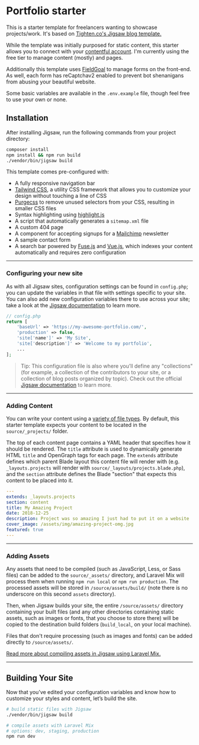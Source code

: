 # Portfolio starter

This is a starter template for freelancers wanting to showcase projects/work. It's based on [Tighten.co's Jigsaw blog template.](http://jigsaw-blog-staging.tighten.co/)

While the template was initially purposed for static content, this starter allows you to connect with your [contentful account](contentful.com). I'm currently using the free tier to manage content (mostly) and pages.

Additionally this template uses [FieldGoal](https://fieldgoal.io) to manage forms on the front-end. As well, each form has reCaptchav2 enabled to prevent bot shenanigans from abusing your beautiful website.

Some basic variables are available in the `.env.example` file, though feel free to use your own or none.

## Installation

After installing Jigsaw, run the following commands from your project directory:

```bash
composer install
npm install && npm run build
./vendor/bin/jigsaw build
```

This template comes pre-configured with:

- A fully responsive navigation bar
- [Tailwind CSS](https://tailwindcss.com/), a utility CSS framework that allows you to customize your design without touching a line of CSS
- [Purgecss](https://www.purgecss.com/) to remove unused selectors from your CSS, resulting in smaller CSS files
- Syntax highlighting using [highlight.js](https://highlightjs.org/)
- A script that automatically generates a `sitemap.xml` file
- A custom 404 page
- A component for accepting signups for a [Mailchimp](https://mailchimp.com/) newsletter
- A sample contact form
- A search bar powered by [Fuse.js](http://fusejs.io/) and [Vue.js](https://vuejs.org/), which indexes your content automatically and requires zero configuration

---

### Configuring your new site

As with all Jigsaw sites, configuration settings can be found in `config.php`; you can update the variables in that file with settings specific to your site. You can also add new configuration variables there to use across your site; take a look at the [Jigsaw documentation](http://jigsaw.tighten.co/docs/site-variables/) to learn more.

```php
// config.php
return [
    'baseUrl' => 'https://my-awesome-portfolio.com/',
    'production' => false,
    'site['name']' => 'My Site',
    'site['description']' => 'Welcome to my portfolio',
    ...
];
```

> Tip: This configuration file is also where you’ll define any "collections" (for example, a collection of the contributors to your site, or a collection of blog posts organized by topic). Check out the official [Jigsaw documentation](https://jigsaw.tighten.co/docs/collections/) to learn more.

---

### Adding Content

You can write your content using a [variety of file types](http://jigsaw.tighten.co/docs/content-other-file-types/). By default, this starter template expects your content to be located in the `source/_projects/` folder.

The top of each content page contains a YAML header that specifies how it should be rendered. The `title` attribute is used to dynamically generate HTML `title` and OpenGraph tags for each page. The `extends` attribute defines which parent Blade layout this content file will render with (e.g. `_layouts.projects` will render with `source/_layouts/projects.blade.php`), and the `section` attribute defines the Blade "section" that expects this content to be placed into it.

```yaml
---
extends: _layouts.projects
section: content
title: My Amazing Project
date: 2018-12-25
description: Project was so amazing I just had to put it on a website
cover_image: /assets/img/amazing-project-omg.jpg
featured: true
---
```

---

### Adding Assets

Any assets that need to be compiled (such as JavaScript, Less, or Sass files) can be added to the `source/_assets/` directory, and Laravel Mix will process them when running `npm run local` or `npm run production`. The processed assets will be stored in `/source/assets/build/` (note there is no underscore on this second `assets` directory).

Then, when Jigsaw builds your site, the entire `/source/assets/` directory containing your built files (and any other directories containing static assets, such as images or fonts, that you choose to store there) will be copied to the destination build folders (`build_local`, on your local machine).

Files that don't require processing (such as images and fonts) can be added directly to `/source/assets/`.

[Read more about compiling assets in Jigsaw using Laravel Mix.](http://jigsaw.tighten.co/docs/compiling-assets/)

---

## Building Your Site

Now that you’ve edited your configuration variables and know how to customize your styles and content, let’s build the site.

```bash
# build static files with Jigsaw
./vendor/bin/jigsaw build

# compile assets with Laravel Mix
# options: dev, staging, production
npm run dev
```
